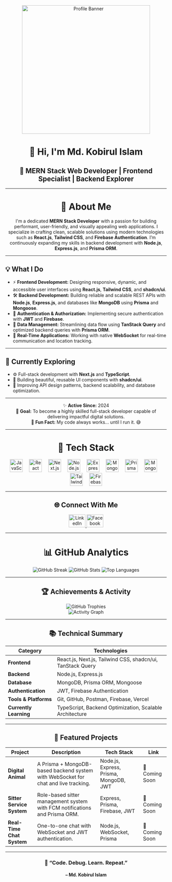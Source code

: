 <div align="center">
  <img height="400" src="https://i.ibb.co.com/QFjpH3v9/5592918.jpg" alt="Profile Banner" />
</div>

<h1 align="center">👋 Hi, I'm <strong>Md. Kobirul Islam</strong></h1>

<h2 align="center">🌟 MERN Stack Web Developer | Frontend Specialist | Backend Explorer</h2>

---

<h1 align="center">💫 About Me</h1>

<p align="center">
  I'm a dedicated <strong>MERN Stack Developer</strong> with a passion for building performant, user-friendly, and visually appealing web applications.  
  I specialize in crafting clean, scalable solutions using modern technologies such as <strong>React.js</strong>, <strong>Tailwind CSS</strong>, and <strong>Firebase Authentication</strong>.  
  I’m continuously expanding my skills in backend development with <strong>Node.js</strong>, <strong>Express.js</strong>, and <strong>Prisma ORM</strong>.
</p>

---

<h2>💡 What I Do</h2>

<ul>
  <li>⚡ <strong>Frontend Development:</strong> Designing responsive, dynamic, and accessible user interfaces using <strong>React.js</strong>, <strong>Tailwind CSS</strong>, and <strong>shadcn/ui</strong>.</li>
  <li>🛠️ <strong>Backend Development:</strong> Building reliable and scalable REST APIs with <strong>Node.js</strong>, <strong>Express.js</strong>, and databases like <strong>MongoDB</strong> using <strong>Prisma</strong> and <strong>Mongoose</strong>.</li>
  <li>🔐 <strong>Authentication & Authorization:</strong> Implementing secure authentication with <strong>JWT</strong> and <strong>Firebase</strong>.</li>
  <li>📡 <strong>Data Management:</strong> Streamlining data flow using <strong>TanStack Query</strong> and optimized backend queries with <strong>Prisma ORM</strong>.</li>
  <li>💬 <strong>Real-Time Applications:</strong> Working with native <strong>WebSocket</strong> for real-time communication and location tracking.</li>
</ul>

---

<h2>🚀 Currently Exploring</h2>

<ul>
  <li>⚙️ Full-stack development with <strong>Next.js</strong> and <strong>TypeScript</strong>.</li>
  <li>🎨 Building beautiful, reusable UI components with <strong>shadcn/ui</strong>.</li>
  <li>🧠 Improving API design patterns, backend scalability, and database optimization.</li>
</ul>

---

<p align="center">
✨ <strong>Active Since:</strong> 2024 <br>
🎯 <strong>Goal:</strong> To become a highly skilled full-stack developer capable of delivering impactful digital solutions. <br>
💬 <strong>Fun Fact:</strong> My code always works... until I run it. 😅
</p>

---

<h1 align="center">🧩 Tech Stack</h1>

<div align="center">
  <img src="https://cdn.jsdelivr.net/gh/devicons/devicon/icons/javascript/javascript-original.svg" height="40" alt="JavaScript" />
  <img width="12" />
  <img src="https://cdn.jsdelivr.net/gh/devicons/devicon/icons/react/react-original.svg" height="40" alt="React" />
  <img width="12" />
  <img src="https://cdn.jsdelivr.net/gh/devicons/devicon/icons/nextjs/nextjs-original.svg" height="40" alt="Next.js" />
  <img width="12" />
  <img src="https://cdn.jsdelivr.net/gh/devicons/devicon/icons/nodejs/nodejs-original.svg" height="40" alt="Node.js" />
  <img width="12" />
  <img src="https://cdn.jsdelivr.net/gh/devicons/devicon/icons/express/express-original.svg" height="40" alt="Express.js" />
  <img width="12" />
  <img src="https://cdn.jsdelivr.net/gh/devicons/devicon/icons/mongodb/mongodb-original.svg" height="40" alt="MongoDB" />
  <img width="12" />
  <img src="https://cdn.jsdelivr.net/gh/devicons/devicon/icons/prisma/prisma-original.svg" height="40" alt="Prisma" />
  <img width="12" />
  <img src="https://skillicons.dev/icons?i=mongoose" height="40" alt="Mongoose" />
  <img width="12" />
  <img src="https://cdn.jsdelivr.net/gh/devicons/devicon/icons/tailwindcss/tailwindcss-original-wordmark.svg" height="40" alt="TailwindCSS" />
  <img width="12" />
  <img src="https://skillicons.dev/icons?i=firebase" height="40" alt="Firebase" />
</div>

---

<h2 align="center">🌐 Connect With Me</h2>

<div align="center">
  <a href="https://www.linkedin.com/in/kobirul-islam/" target="_blank">
    <img src="https://raw.githubusercontent.com/maurodesouza/profile-readme-generator/master/src/assets/icons/social/linkedin/default.svg" width="52" height="40" alt="LinkedIn" />
  </a>
  <a href="https://www.facebook.com/kobirul0k/" target="_blank">
    <img src="https://raw.githubusercontent.com/maurodesouza/profile-readme-generator/master/src/assets/icons/social/facebook/default.svg" width="52" height="40" alt="Facebook" />
  </a>
</div>

---

<h1 align="center">📊 GitHub Analytics</h1>

<div align="center">
  <img src="https://github-readme-streak-stats.herokuapp.com/?user=kobirul5&theme=radical" alt="GitHub Streak" />
  <img src="https://github-readme-stats.vercel.app/api?username=kobirul5&show_icons=true&theme=radical" alt="GitHub Stats" />
  <img src="https://github-readme-stats.vercel.app/api/top-langs/?username=kobirul5&layout=compact&theme=radical" alt="Top Languages" />
</div>

---

<h2 align="center">🏆 Achievements & Activity</h2>

<div align="center">
  <img src="https://github-profile-trophy.vercel.app/?username=kobirul5&theme=radical&margin-w=10&no-bg=true" alt="GitHub Trophies" />
</div>

<div align="center">
  <img src="https://github-readme-activity-graph.vercel.app/graph?username=kobirul5&theme=radical&hide_border=true" alt="Activity Graph" />
</div>

---

<h2 align="center">📚 Technical Summary</h2>

| Category | Technologies |
|-----------|---------------|
| **Frontend** | React.js, Next.js, Tailwind CSS, shadcn/ui, TanStack Query |
| **Backend** | Node.js, Express.js |
| **Database** | MongoDB, Prisma ORM, Mongoose |
| **Authentication** | JWT, Firebase Authentication |
| **Tools & Platforms** | Git, GitHub, Postman, Firebase, Vercel |
| **Currently Learning** | TypeScript, Backend Optimization, Scalable Architecture |

---

<h2 align="center">🚀 Featured Projects</h2>

| Project | Description | Tech Stack | Link |
|----------|--------------|------------|------|
| **Digital Animal** | A Prisma + MongoDB-based backend system with WebSocket for chat and live tracking. | Node.js, Express, Prisma, MongoDB, JWT | 🔗 Coming Soon |
| **Sitter Service System** | Role-based sitter management system with FCM notifications and Prisma ORM. | Express, Prisma, Firebase, JWT | 🔗 Coming Soon |
| **Real-Time Chat System** | One-to-one chat with WebSocket and JWT authentication. | Node.js, WebSocket, Prisma | 🔗 Coming Soon |

---

<h3 align="center">💬 “Code. Debug. Learn. Repeat.”</h3>
<h4 align="center">– Md. Kobirul Islam</h4>
